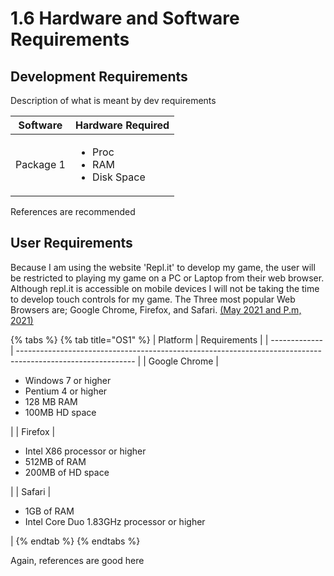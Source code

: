 # 1.6 Hardware and Software Requirements

## Development Requirements

Description of what is meant by dev requirements

| Software  | Hardware Required                                     |
| --------- | ----------------------------------------------------- |
| Package 1 | <ul><li>Proc</li><li>RAM</li><li>Disk Space</li></ul> |

References are recommended

## User Requirements

Because I am using the website 'Repl.it' to develop my game, the user will be restricted to playing my game on a PC or Laptop from their web browser. Although repl.it is accessible on mobile devices I will not be taking the time to develop touch controls for my game. The Three most popular Web Browsers are; Google Chrome, Firefox, and Safari. [(May 2021 and P.m, 2021)](../reference-list.md)

{% tabs %}
{% tab title="OS1" %}
| Platform      | Requirements                                                                                                |
| ------------- | ----------------------------------------------------------------------------------------------------------- |
| Google Chrome | <ul><li>Windows 7 or higher</li><li>Pentium 4 or higher</li><li>128 MB RAM</li><li>100MB HD space</li></ul> |
| Firefox       | <ul><li>Intel X86 processor or higher</li><li>512MB of RAM</li><li>200MB of HD space</li></ul>              |
| Safari        | <ul><li>1GB of RAM</li><li> Intel Core Duo 1.83GHz processor or higher</li></ul>                            |
{% endtab %}
{% endtabs %}

Again, references are good here
